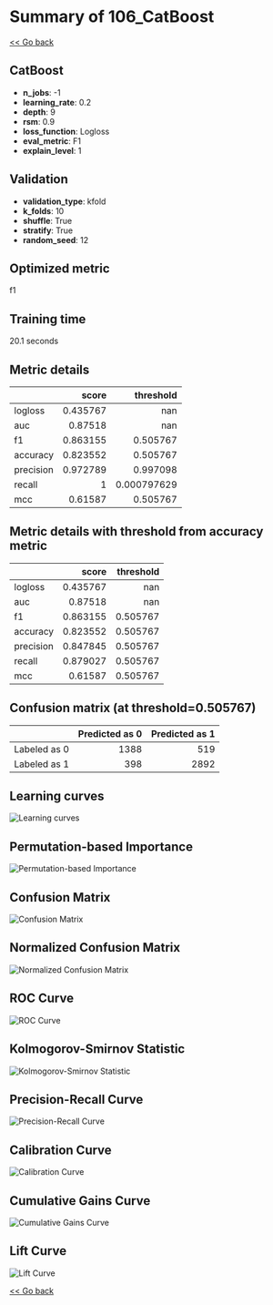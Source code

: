 # Summary of 106_CatBoost

[<< Go back](../README.md)


## CatBoost
- **n_jobs**: -1
- **learning_rate**: 0.2
- **depth**: 9
- **rsm**: 0.9
- **loss_function**: Logloss
- **eval_metric**: F1
- **explain_level**: 1

## Validation
 - **validation_type**: kfold
 - **k_folds**: 10
 - **shuffle**: True
 - **stratify**: True
 - **random_seed**: 12

## Optimized metric
f1

## Training time

20.1 seconds

## Metric details
|           |    score |     threshold |
|:----------|---------:|--------------:|
| logloss   | 0.435767 | nan           |
| auc       | 0.87518  | nan           |
| f1        | 0.863155 |   0.505767    |
| accuracy  | 0.823552 |   0.505767    |
| precision | 0.972789 |   0.997098    |
| recall    | 1        |   0.000797629 |
| mcc       | 0.61587  |   0.505767    |


## Metric details with threshold from accuracy metric
|           |    score |   threshold |
|:----------|---------:|------------:|
| logloss   | 0.435767 |  nan        |
| auc       | 0.87518  |  nan        |
| f1        | 0.863155 |    0.505767 |
| accuracy  | 0.823552 |    0.505767 |
| precision | 0.847845 |    0.505767 |
| recall    | 0.879027 |    0.505767 |
| mcc       | 0.61587  |    0.505767 |


## Confusion matrix (at threshold=0.505767)
|              |   Predicted as 0 |   Predicted as 1 |
|:-------------|-----------------:|-----------------:|
| Labeled as 0 |             1388 |              519 |
| Labeled as 1 |              398 |             2892 |

## Learning curves
![Learning curves](learning_curves.png)

## Permutation-based Importance
![Permutation-based Importance](permutation_importance.png)
## Confusion Matrix

![Confusion Matrix](confusion_matrix.png)


## Normalized Confusion Matrix

![Normalized Confusion Matrix](confusion_matrix_normalized.png)


## ROC Curve

![ROC Curve](roc_curve.png)


## Kolmogorov-Smirnov Statistic

![Kolmogorov-Smirnov Statistic](ks_statistic.png)


## Precision-Recall Curve

![Precision-Recall Curve](precision_recall_curve.png)


## Calibration Curve

![Calibration Curve](calibration_curve_curve.png)


## Cumulative Gains Curve

![Cumulative Gains Curve](cumulative_gains_curve.png)


## Lift Curve

![Lift Curve](lift_curve.png)



[<< Go back](../README.md)

